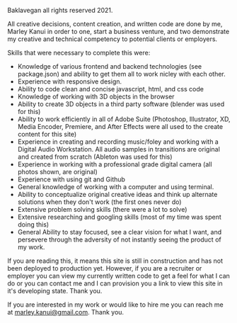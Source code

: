 Baklavegan all rights reserved 2021.

All creative decisions, content creation, and written code are done by me, Marley Kanui in order to one, start a business venture, and two demonstrate my creative and technical competency to potential clients or employers.

Skills that were necessary to complete this were:

- Knowledge of various frontend and backend technologies (see package.json) and ability to get them all to work nicley with each other.
- Experience with responsive design.
- Ability to code clean and concise javascript, html, and css code
- Knowledge of working with 3D objects in the browser
- Ability to create 3D objects in a third party software (blender was used for this)
- Ability to work efficiently in all of Adobe Suite (Photoshop, Illustrator, XD, Media Encoder, Premiere, and After Effects were all used to the create content for this site)
- Experience in creating and recording music/foley and working with a Digital Audio Workstation. All audio samples in transitions are original and created from scratch (Ableton was used for this)
- Experience in working with a professional grade digital camera (all photos shown, are original)
- Experience with using git and Github
- General knowledge of working with a computer and using terminal.
- Ability to conceptualize original creative ideas and think up alternate solutions when they don't work (the first ones never do)
- Extensive problem solving skills (there were a lot to solve)
- Extensive researching and googling skills (most of my time was spent doing this)
- General Ability to stay focused, see a clear vision for what I want, and persevere through the adversity of not instantly seeing the product of my work.

If you are reading this, it means this site is still in construction and has not been deployed to production yet. However, if you are a recruiter or employer you can view my currently written code to get a feel for what I can do or you can contact me and I can provision you a link to view this site in it's developing state. Thank you.

If you are interested in my work or would like to hire me you can reach me at marley.kanui@gmail.com. Thank you.
